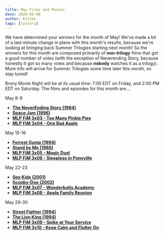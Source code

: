 ```yaml
---
title: May Films and Ponies
date: 2020-05-08
author: Kitten
tags: [lottery]
---
```


We have determined your winners for the month of May!  We've made a bit of a last-minute change in plans with this month's results, because we're looking at bringing back Summer Trilogies starting next month!  So the winners for this month are composed primarily of **non-trilogy** films that got a good number of votes (with the exception of Neverending Story, because honestly it got so many votes and because **nobody** watches it as a trilogy).  More info will arrive for Summer Trilogies some time later this month, so stay tuned!

Brony Movie Night will be at its usual time: 7:00 EDT on Friday, and 2:00 PM EDT on Saturday.  The films and episodes for this month are....

May 8-9
-	**[The NeverEnding Story (1984)][m1]**
-	**[Space Jam (1996)][m2]**
-	**[MLP FiM 3x03 - Too Many Pinkie Pies][p1]**
-	**[MLP FiM 3x04 - One Bad Apple][p2]**

May 15-16
-	**[Forrest Gump (1994)][m3]**
-	**[Stand by Me (1986)][m4]**
-	**[MLP FiM 3x05 - Magic Duel][p3]**
-	**[MLP FiM 3x06 - Sleepless in Ponyville][p4]**

May 22-23
-	**[Spy Kids (2001)][m5]**
-	**[Scooby-Doo (2002)][m6]**
-	**[MLP FiM 3x07 - Wonderbolts Academy][p5]**
-	**[MLP FiM 3x08 - Apple Family Reunion][p6]** 


May 29-30
-	**[Street Fighter (1994)][m7]**
-	**[The Lion King (1994)][m8]**
-	**[MLP FiM 3x09 - Spike at Your Service][p7]**
-	**[MLP FiM 3x10 - Keep Calm and Flutter On][p8]**


[m1]: https://www.imdb.com/title/tt0088323/
[m2]: https://www.imdb.com/title/tt0117705/
[m3]: https://www.imdb.com/title/tt0109830/
[m4]: https://www.imdb.com/title/tt0092005/
[m5]: https://www.imdb.com/title/tt0227538/
[m6]: https://www.imdb.com/title/tt0267913/
[m7]: https://www.imdb.com/title/tt0111301/
[m8]: https://www.imdb.com/title/tt0110357/
[p1]: https://www.imdb.com/title/tt2474840/
[p2]: https://www.imdb.com/title/tt2479822/
[p3]: https://www.imdb.com/title/tt2477184/
[p4]: https://www.imdb.com/title/tt2479830/
[p5]: https://www.imdb.com/title/tt2479834/
[p6]: https://www.imdb.com/title/tt2479838/
[p7]: https://www.imdb.com/title/tt2481120/
[p8]: https://www.imdb.com/title/tt2516582/
